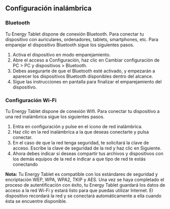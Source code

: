 ## Configuración inalámbrica

### Bluetooth

Tu Energy Tablet dispone de conexión Bluetooth. Para conectar tu dispositivo con auriculares, ordenadores, tablets, smartphones, etc. Para emparejar el dispositivo Bluetooth sigue los siguientes pasos.
1. Activa el dispositivo en modo emparejamiento.
2. Abre el acceso a Configuración, haz clic en Cambiar configuración de PC > PC y dispositivos > Bluetooth.
3. Debes asegurarte de que el Bluetooth esté activado, y empezarán a aparecer los dispositivos Bluetooth disponibles dentro del alcance.
4. Sigue las instrucciones en pantalla para finalizar el emparejamiento del dispositivo.



### Configuración Wi-Fi

Tu Energy Tablet dispone de conexión Wifi. Para conectar tu dispositivo a una red inalámbrica sigue los siguientes pasos.

1. Entra en configuración y pulse en el icono de red inalámbrica.
2. Haz clic en la red inalámbrica a la que deseas conectarte y pulsa conectar.
3. En el caso de que la red tenga seguridad, te solicitará la clave de acceso. Escribe la clave de seguridad de la red y haz clic en Siguiente.
4. Ahora debes indicar si deseas compartir tus archivos y dispositivos con los demás equipos de la red e indicar a que tipo de red te estás conectando

**Nota:** Tu Energy Tablet es compatible con los estándares de seguridad y encriptación WEP, WPA, WPA2, TKIP y
AES. Una vez se haya completado el proceso de autentificación con éxito, tu Energy Tablet guardará los datos
de acceso a la red Wi-Fi y estará listo para que puedas utilizar Internet. El dispositivo recordará la red y se
conectará automáticamente a ella cuando ésta se encuentre disponible.
